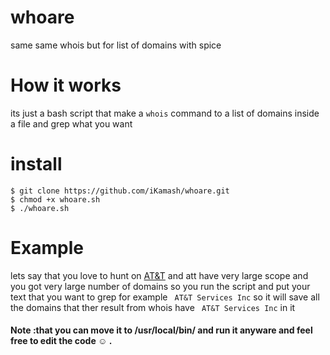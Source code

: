 # whoare
same same whois but for list of domains with spice

# How it works 
its just a bash script that make a `whois` command to a list of domains inside a file and grep what you want

# install 
```
$ git clone https://github.com/iKamash/whoare.git
$ chmod +x whoare.sh
$ ./whoare.sh
```

# Example 
lets say that you love to hunt on [AT&T](https://hackerone.com/att) and att have very large scope and you got very large number of domains so you run the script and put your text that you want to grep for example ` AT&T Services Inc` so it will save all the domains that ther result from whois have ` AT&T Services Inc` in it 


#### Note :that you can move it to /usr/local/bin/ and run it anyware and feel free to edit the code ☺ .
